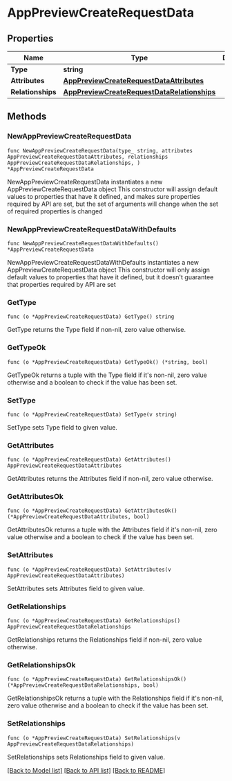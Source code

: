 # AppPreviewCreateRequestData

## Properties

Name | Type | Description | Notes
------------ | ------------- | ------------- | -------------
**Type** | **string** |  | 
**Attributes** | [**AppPreviewCreateRequestDataAttributes**](AppPreviewCreateRequestDataAttributes.md) |  | 
**Relationships** | [**AppPreviewCreateRequestDataRelationships**](AppPreviewCreateRequestDataRelationships.md) |  | 

## Methods

### NewAppPreviewCreateRequestData

`func NewAppPreviewCreateRequestData(type_ string, attributes AppPreviewCreateRequestDataAttributes, relationships AppPreviewCreateRequestDataRelationships, ) *AppPreviewCreateRequestData`

NewAppPreviewCreateRequestData instantiates a new AppPreviewCreateRequestData object
This constructor will assign default values to properties that have it defined,
and makes sure properties required by API are set, but the set of arguments
will change when the set of required properties is changed

### NewAppPreviewCreateRequestDataWithDefaults

`func NewAppPreviewCreateRequestDataWithDefaults() *AppPreviewCreateRequestData`

NewAppPreviewCreateRequestDataWithDefaults instantiates a new AppPreviewCreateRequestData object
This constructor will only assign default values to properties that have it defined,
but it doesn't guarantee that properties required by API are set

### GetType

`func (o *AppPreviewCreateRequestData) GetType() string`

GetType returns the Type field if non-nil, zero value otherwise.

### GetTypeOk

`func (o *AppPreviewCreateRequestData) GetTypeOk() (*string, bool)`

GetTypeOk returns a tuple with the Type field if it's non-nil, zero value otherwise
and a boolean to check if the value has been set.

### SetType

`func (o *AppPreviewCreateRequestData) SetType(v string)`

SetType sets Type field to given value.


### GetAttributes

`func (o *AppPreviewCreateRequestData) GetAttributes() AppPreviewCreateRequestDataAttributes`

GetAttributes returns the Attributes field if non-nil, zero value otherwise.

### GetAttributesOk

`func (o *AppPreviewCreateRequestData) GetAttributesOk() (*AppPreviewCreateRequestDataAttributes, bool)`

GetAttributesOk returns a tuple with the Attributes field if it's non-nil, zero value otherwise
and a boolean to check if the value has been set.

### SetAttributes

`func (o *AppPreviewCreateRequestData) SetAttributes(v AppPreviewCreateRequestDataAttributes)`

SetAttributes sets Attributes field to given value.


### GetRelationships

`func (o *AppPreviewCreateRequestData) GetRelationships() AppPreviewCreateRequestDataRelationships`

GetRelationships returns the Relationships field if non-nil, zero value otherwise.

### GetRelationshipsOk

`func (o *AppPreviewCreateRequestData) GetRelationshipsOk() (*AppPreviewCreateRequestDataRelationships, bool)`

GetRelationshipsOk returns a tuple with the Relationships field if it's non-nil, zero value otherwise
and a boolean to check if the value has been set.

### SetRelationships

`func (o *AppPreviewCreateRequestData) SetRelationships(v AppPreviewCreateRequestDataRelationships)`

SetRelationships sets Relationships field to given value.



[[Back to Model list]](../README.md#documentation-for-models) [[Back to API list]](../README.md#documentation-for-api-endpoints) [[Back to README]](../README.md)


